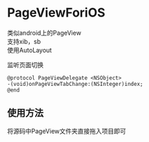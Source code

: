 PageViewForiOS
==============
类似android上的PageView  
支持xib，sb  
使用AutoLayout 

监听页面切换

    @protocol PageViewDelegate <NSObject>
    -(void)onPageViewTabChange:(NSInteger)index;
    @end

使用方法 
-
将源码中PageView文件夹直接拖入项目即可  

